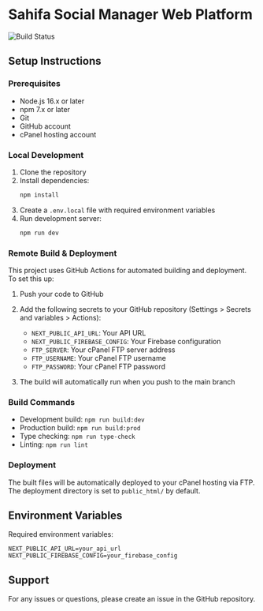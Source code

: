 # Sahifa Social Manager Web Platform

![Build Status](https://github.com/SOHELBD11/sahifa-social-manager-web/actions/workflows/build.yml/badge.svg)

## Setup Instructions

### Prerequisites
- Node.js 16.x or later
- npm 7.x or later
- Git
- GitHub account
- cPanel hosting account

### Local Development
1. Clone the repository
2. Install dependencies:
   ```bash
   npm install
   ```
3. Create a `.env.local` file with required environment variables
4. Run development server:
   ```bash
   npm run dev
   ```

### Remote Build & Deployment

This project uses GitHub Actions for automated building and deployment. To set this up:

1. Push your code to GitHub
2. Add the following secrets to your GitHub repository (Settings > Secrets and variables > Actions):
   - `NEXT_PUBLIC_API_URL`: Your API URL
   - `NEXT_PUBLIC_FIREBASE_CONFIG`: Your Firebase configuration
   - `FTP_SERVER`: Your cPanel FTP server address
   - `FTP_USERNAME`: Your cPanel FTP username
   - `FTP_PASSWORD`: Your cPanel FTP password

3. The build will automatically run when you push to the main branch

### Build Commands
- Development build: `npm run build:dev`
- Production build: `npm run build:prod`
- Type checking: `npm run type-check`
- Linting: `npm run lint`

### Deployment
The built files will be automatically deployed to your cPanel hosting via FTP.
The deployment directory is set to `public_html/` by default.

## Environment Variables

Required environment variables:
```
NEXT_PUBLIC_API_URL=your_api_url
NEXT_PUBLIC_FIREBASE_CONFIG=your_firebase_config
```

## Support

For any issues or questions, please create an issue in the GitHub repository. 